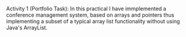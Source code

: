 Activity 1 (Portfolio Task):
In this practical I have immplemented a conference management system, based
on arrays and pointers thus implementing a subset of a typical array list
functionality without using Java's ArrayList.

